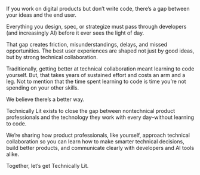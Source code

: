 If you work on digital products but don’t write code, there’s a gap between your ideas and the end user.

Everything you design, spec, or strategize must pass through developers (and increasingly AI) before it ever sees the light of day.

That gap creates friction, misunderstandings, delays, and missed opportunities. The best user experiences are shaped not just by good ideas, but by strong technical collaboration.

Traditionally, getting better at technical collaboration meant learning to code yourself. But, that takes years of sustained effort and costs an arm and a leg. Not to mention that the time spent learning to code is time you’re not spending on your other skills.

We believe there’s a better way.

Technically Lit exists to close the gap between nontechnical product professionals and the technology they work with every day–without learning to code.

We’re sharing how product professionals, like yourself, approach technical collaboration so you can learn how to make smarter technical decisions, build better products, and communicate clearly with developers and AI tools alike.

Together, let’s get Technically Lit.